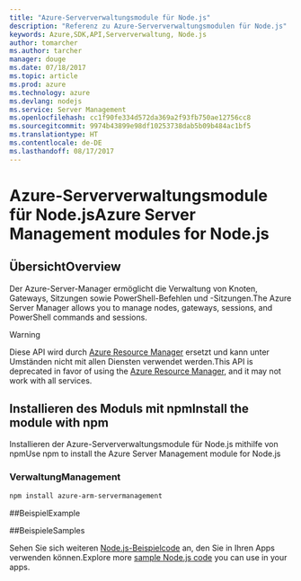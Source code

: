 ```yaml
---
title: "Azure-Serververwaltungsmodule für Node.js"
description: "Referenz zu Azure-Serververwaltungsmodulen für Node.js"
keywords: Azure,SDK,API,Serververwaltung, Node.js
author: tomarcher
ms.author: tarcher
manager: douge
ms.date: 07/18/2017
ms.topic: article
ms.prod: azure
ms.technology: azure
ms.devlang: nodejs
ms.service: Server Management
ms.openlocfilehash: cc1f90fe334d572da369a2f93fb750ae12756cc8
ms.sourcegitcommit: 9974b43899e98df10253738dab5b09b484ac1bf5
ms.translationtype: HT
ms.contentlocale: de-DE
ms.lasthandoff: 08/17/2017
---
```

# <a name="azure-server-management-modules-for-nodejs"></a><span data-ttu-id="04e5c-104">Azure-Serververwaltungsmodule für Node.js</span><span class="sxs-lookup"><span data-stu-id="04e5c-104">Azure Server Management modules for Node.js</span></span>

## <a name="overview"></a><span data-ttu-id="04e5c-105">Übersicht</span><span class="sxs-lookup"><span data-stu-id="04e5c-105">Overview</span></span>

<span data-ttu-id="04e5c-106">Der Azure-Server-Manager ermöglicht die Verwaltung von Knoten, Gateways, Sitzungen sowie PowerShell-Befehlen und -Sitzungen.</span><span class="sxs-lookup"><span data-stu-id="04e5c-106">The Azure Server Manager allows you to manage nodes, gateways, sessions, and PowerShell commands and sessions.</span></span>

> [!WARNING]
> <span data-ttu-id="04e5c-107">Diese API wird durch [Azure Resource Manager](/nodejs/api/overview/azure/resources) ersetzt und kann unter Umständen nicht mit allen Diensten verwendet werden.</span><span class="sxs-lookup"><span data-stu-id="04e5c-107">This API is deprecated in favor of using the [Azure Resource Manager](/nodejs/api/overview/azure/resources), and it may not work with all services.</span></span>

## <a name="install-the-module-with-npm"></a><span data-ttu-id="04e5c-108">Installieren des Moduls mit npm</span><span class="sxs-lookup"><span data-stu-id="04e5c-108">Install the module with npm</span></span>

<span data-ttu-id="04e5c-109">Installieren der Azure-Serververwaltungsmodule für Node.js mithilfe von npm</span><span class="sxs-lookup"><span data-stu-id="04e5c-109">Use npm to install the Azure Server Management module for Node.js</span></span>

### <a name="management"></a><span data-ttu-id="04e5c-110">Verwaltung</span><span class="sxs-lookup"><span data-stu-id="04e5c-110">Management</span></span>

```bash
npm install azure-arm-servermanagement
```

##<a name="example"></a><span data-ttu-id="04e5c-111">Beispiel</span><span class="sxs-lookup"><span data-stu-id="04e5c-111">Example</span></span>

##<a name="samples"></a><span data-ttu-id="04e5c-112">Beispiele</span><span class="sxs-lookup"><span data-stu-id="04e5c-112">Samples</span></span>

<span data-ttu-id="04e5c-113">Sehen Sie sich weiteren [Node.js-Beispielcode](https://azure.microsoft.com/resources/samples/?platform=nodejs) an, den Sie in Ihren Apps verwenden können.</span><span class="sxs-lookup"><span data-stu-id="04e5c-113">Explore more [sample Node.js code](https://azure.microsoft.com/resources/samples/?platform=nodejs) you can use in your apps.</span></span>